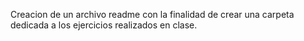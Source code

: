 Creacion de un archivo readme con la finalidad de crear una carpeta dedicada a los ejercicios realizados en clase.
